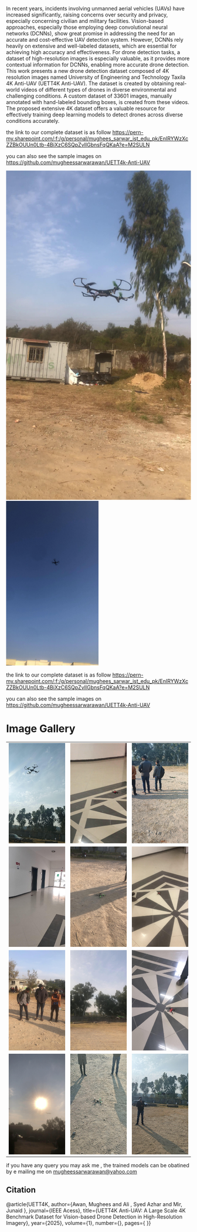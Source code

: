 In recent years, incidents involving unmanned aerial vehicles (UAVs) have increased significantly, raising concerns over security and privacy, especially concerning civilian and military facilities. Vision-based approaches, especially those employing deep convolutional neural networks (DCNNs), show great promise in addressing the need for an accurate and cost-effective UAV detection system. However, DCNNs rely heavily on extensive and well-labeled datasets, which are essential for achieving high accuracy and effectiveness. For drone detection tasks, a dataset of high-resolution images is especially valuable, as it provides more contextual information for DCNNs, enabling more accurate drone detection. This work presents a new drone detection dataset composed of 4K resolution images named University of Engineering and Technology Taxila 4K Anti-UAV (UETT4K Anti-UAV). The dataset is created by obtaining real-world videos of different types of drones in diverse environmental and challenging conditions. A custom dataset of 33601 images, manually annotated with hand-labeled bounding boxes, is created from these videos. The proposed extensive 4K dataset offers a valuable resource for effectively training deep learning models to detect drones across diverse conditions accurately.



the link to our complete dataset is as follow 
https://pern-my.sharepoint.com/:f:/g/personal/mughees_sarwar_ist_edu_pk/EnIRYWzXcZZBkOUUn0Ltb-4BiXzC6SQpZvIlGbnsFqQKaA?e=M2SULN

you can also see the sample images on 
https://github.com/mugheessarwarawan/UETT4k-Anti-UAV


![Screenshot of Drone](https://github.com/mugheessarwarawan/UETT4k-Anti-UAV/blob/main/drone%20(15).jpg)
<img src="https://github.com/mugheessarwarawan/UETT4K-Anti-UAV/blob/main/drone%20(23115).jpg" alt="Drone in outdoor" width="50%">


the link to our complete dataset is as follow 
https://pern-my.sharepoint.com/:f:/g/personal/mughees_sarwar_ist_edu_pk/EnIRYWzXcZZBkOUUn0Ltb-4BiXzC6SQpZvIlGbnsFqQKaA?e=M2SULN

you can also see the sample images on 
https://github.com/mugheessarwarawan/UETT4k-Anti-UAV


# Image Gallery
<table>
  <tr>
    <td><img src="https://github.com/mugheessarwarawan/UETT4k-Anti-UAV/blob/main/drone%20(8555).jpg" alt="Image 1" width="100%"></td>
    <td><img src="https://github.com/mugheessarwarawan/UETT4k-Anti-UAV/blob/main/drone%20(8567).jpg" alt="Image 2" width="100%"></td>
    <td><img src="https://github.com/mugheessarwarawan/UETT4k-Anti-UAV/blob/main/drone%20(50).jpg" alt="Image 3" width="100%"></td>
  </tr>
  <tr>
    <td><img src="https://github.com/mugheessarwarawan/UETT4k-Anti-UAV/blob/main/drone%20(5).jpg" alt="Image 4" width="100%"></td>
    <td><img src="https://github.com/mugheessarwarawan/UETT4k-Anti-UAV/blob/main/drone%20(48).jpg" alt="Image 5" width="100%"></td>
    <td><img src="https://github.com/mugheessarwarawan/UETT4k-Anti-UAV/blob/main/drone%20(47).jpg" alt="Image 6" width="100%"></td>
  </tr>
  <tr>
    <td><img src="https://github.com/mugheessarwarawan/UETT4k-Anti-UAV/blob/main/drone%20(46).jpg" alt="Image 7" width="100%"></td>
    <td><img src="https://github.com/mugheessarwarawan/UETT4k-Anti-UAV/blob/main/drone%20(45).jpg" alt="Image 8" width="100%"></td>
    <td><img src="https://github.com/mugheessarwarawan/UETT4k-Anti-UAV/blob/main/drone%20(4).jpg" alt="Image 9" width="100%"></td>
  </tr>
  <tr>
    <td><img src="https://github.com/mugheessarwarawan/UETT4k-Anti-UAV/blob/main/drone%20(33).jpg" alt="Image 10" width="100%"></td>
    <td><img src="https://github.com/mugheessarwarawan/UETT4k-Anti-UAV/blob/main/drone%20(32).jpg" alt="Image 11" width="100%"></td>
    <td><img src="https://github.com/mugheessarwarawan/UETT4k-Anti-UAV/blob/main/drone%20(31).jpg" alt="Image 12" width="100%"></td>
  </tr>
</table>

if you have any query you may ask me , the trained models can be obatined by e mailing me on mugheessarwarawan@yahoo.com

## Citation

@article{UETT4K,
  author={Awan, Mughees and Ali , Syed Azhar and Mir, Junaid },
  journal={IEEE Acess}, 
  title={UETT4K Anti-UAV: A Large Scale 4K Benchmark Dataset for Vision-based Drone Detection in High-Resolution Imagery}, 
  year={2025},
  volume={1},
  number={},
  pages={ }}
